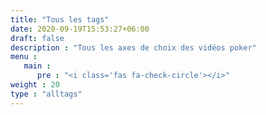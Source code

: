 ```yaml
---
title: "Tous les tags"
date: 2020-09-19T15:53:27+06:00
draft: false
description : "Tous les axes de choix des vidéos poker"
menu :
   main :
      pre : "<i class='fas fa-check-circle'></i>"
weight : 20
type : "alltags"
---
```

